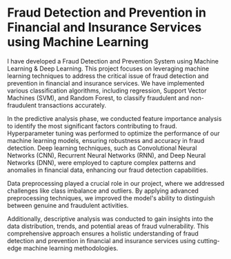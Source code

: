 # Fraud Detection and Prevention in Financial and Insurance Services using Machine Learning
I have developed a Fraud Detection and Prevention System using Machine Learning & Deep Learning. This project focuses on leveraging machine learning techniques to address the critical issue of fraud detection and prevention in financial and insurance services. We have implemented various classification algorithms, including regression, Support Vector Machines (SVM), and Random Forest, to classify fraudulent and non-fraudulent transactions accurately.

In the predictive analysis phase, we conducted feature importance analysis to identify the most significant factors contributing to fraud. Hyperparameter tuning was performed to optimize the performance of our machine learning models, ensuring robustness and accuracy in fraud detection. Deep learning techniques, such as Convolutional Neural Networks (CNN), Recurrent Neural Networks (RNN), and Deep Neural Networks (DNN), were employed to capture complex patterns and anomalies in financial data, enhancing our fraud detection capabilities.

Data preprocessing played a crucial role in our project, where we addressed challenges like class imbalance and outliers. By applying advanced preprocessing techniques, we improved the model's ability to distinguish between genuine and fraudulent activities.

Additionally, descriptive analysis was conducted to gain insights into the data distribution, trends, and potential areas of fraud vulnerability. This comprehensive approach ensures a holistic understanding of fraud detection and prevention in financial and insurance services using cutting-edge machine learning methodologies.
